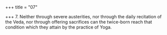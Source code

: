 +++
title = "07"

+++
7. Neither through severe austerities, nor through the daily recitation of the Veda, nor through offering sacrifices can the twice-born reach that condition which they attain by the practice of Yoga.
